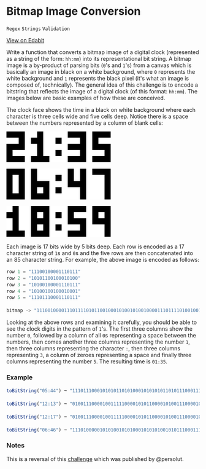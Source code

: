 # Bitmap Image Conversion

`Regex` `Strings` `Validation`

[View on Edabit](https://edabit.com/challenge/6MdNdfEbym6YDoBHX)

Write a function that converts a bitmap image of a digital clock (represented as a string of the form: `hh:mm`) into its representational bit string. A bitmap image is a by-product of parsing bits (`0`'s and `1`'s) from a canvas which is basically an image in black on a white background, where `0` represents the white background and `1` represents the black pixel (it's what an image is composed of, technically). The general idea of this challenge is to encode a bitstring that reflects the image of a digital clock (of this format: `hh:mm`). The images below are basic examples of how these are conceived.

The clock face shows the time in a black on white background where each character is three cells wide and five cells deep. Notice there is a space between the numbers represented by a column of blank cells:

![Time 21:35](img/1.png)

![Time 06:47](img/2.gif)

![Time 18:59](img/3.png)

Each image is 17 bits wide by 5 bits deep. Each row is encoded as a 17 character string of `1`s and `0`s and the five rows are then concatenated into an 85 character string. For example, the above image is encoded as follows:

```js
row 1 = "11100100001110111"
row 2 = "10101100100010100"
row 3 = "10100100001110111"
row 4 = "10100100100010001"
row 5 = "11101110001110111"

bitmap -> "1110010000111011110101100100010100101001000011101111010010010001000111101110001110111"
```

Looking at the above rows and examining it carefully, you should be able to see the clock digits in the pattern of `1`'s. The first three columns show the number `0`, followed by a column of all `0`s representing a space between the numbers, then comes another three columns representing the number `1`, then three columns representing the character `:`, then three columns representing `3`, a column of zeroes representing a space and finally three columns representing the number `5`. The resulting time is `01:35`.

### Example

```js
toBitString("05:44") ➞ "1110111000101010110101000101010101101011100011101111010001010001000111101110000010001"

toBitString("12:13") ➞ "0100111000010011111000010101100001010011100001001110100100010010000111101110001110111"

toBitString("12:17") ➞ "0100111000010011111000010101100001010011100001000010100100010010000111101110001110001"

toBitString("06:46") ➞ "1110100000101010010101000101010100101011100011101111010101010001010111101110000010111"
```

### Notes

This is a reversal of this [challenge](https://edabit.com/challenge/WFHMJuYwrJ8XSALhg) which was published by @persolut.
